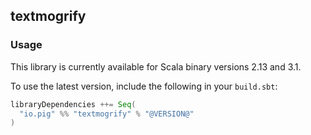 ## textmogrify

### Usage

This library is currently available for Scala binary versions 2.13 and 3.1.

To use the latest version, include the following in your `build.sbt`:

```scala
libraryDependencies ++= Seq(
  "io.pig" %% "textmogrify" % "@VERSION@"
)
```
